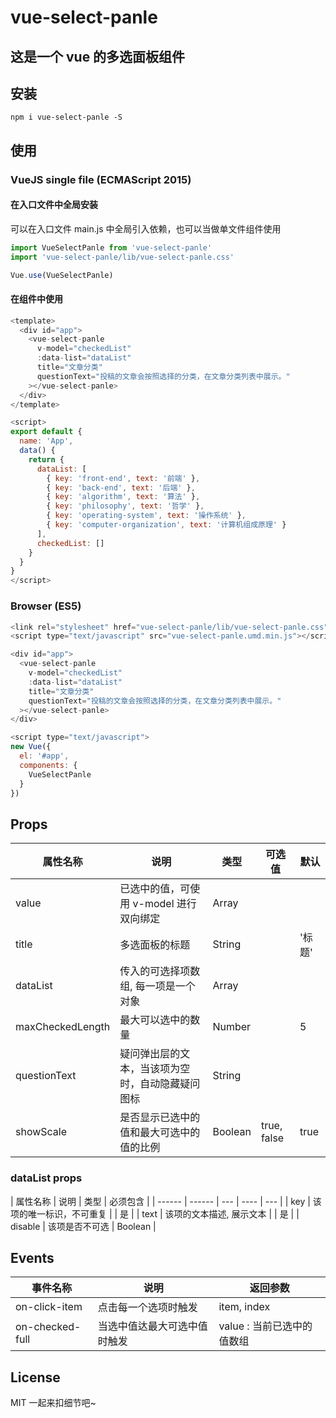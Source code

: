 # vue-select-panle

## 这是一个 vue 的多选面板组件

## 安装

```shell
npm i vue-select-panle -S
```

## 使用

### VueJS single file (ECMAScript 2015)

#### 在入口文件中全局安装

可以在入口文件 main.js 中全局引入依赖，也可以当做单文件组件使用

```javascript
import VueSelectPanle from 'vue-select-panle'
import 'vue-select-panle/lib/vue-select-panle.css'

Vue.use(VueSelectPanle)
```

#### 在组件中使用

```javascript
<template>
  <div id="app">
    <vue-select-panle
      v-model="checkedList"
      :data-list="dataList"
      title="文章分类"
      questionText="投稿的文章会按照选择的分类，在文章分类列表中展示。"
    ></vue-select-panle>
  </div>
</template>

<script>
export default {
  name: 'App',
  data() {
    return {
      dataList: [
        { key: 'front-end', text: '前端' },
        { key: 'back-end', text: '后端' },
        { key: 'algorithm', text: '算法' },
        { key: 'philosophy', text: '哲学' },
        { key: 'operating-system', text: '操作系统' },
        { key: 'computer-organization', text: '计算机组成原理' }
      ],
      checkedList: []
    }
  }
}
</script>
```

### Browser (ES5)

```javascript
<link rel="stylesheet" href="vue-select-panle/lib/vue-select-panle.css">
<script type="text/javascript" src="vue-select-panle.umd.min.js"></script>

<div id="app">
  <vue-select-panle
    v-model="checkedList"
    :data-list="dataList"
    title="文章分类"
    questionText="投稿的文章会按照选择的分类，在文章分类列表中展示。"
  ></vue-select-panle>
</div>

<script type="text/javascript">
new Vue({
  el: '#app',
  components: {
    VueSelectPanle
  }
})
```

## Props

| 属性名称 | 说明 | 类型 | 可选值 | 默认 |
| ------ | ------ | --- | ---- | --- |
| value | 已选中的值，可使用 v-model 进行双向绑定 | Array |
| title | 多选面板的标题 | String | | '标题' |
| dataList | 传入的可选择项数组, 每一项是一个对象 | Array |
| maxCheckedLength | 最大可以选中的数量 | Number | | 5 |
| questionText | 疑问弹出层的文本，当该项为空时，自动隐藏疑问图标 | String |
| showScale | 是否显示已选中的值和最大可选中的值的比例 | Boolean | true, false | true |

### dataList props

| 属性名称 | 说明 | 类型 | 必须包含 |
| ------ | ------ | --- | ---- | --- |
| key | 该项的唯一标识，不可重复 | | 是 |
| text | 该项的文本描述, 展示文本 | | 是 |
| disable | 该项是否不可选 | Boolean |



## Events

| 事件名称 | 说明 | 返回参数 |
| ------ | ---- | --- |
| on-click-item | 点击每一个选项时触发 | item, index |
| on-checked-full | 当选中值达最大可选中值时触发 | value : 当前已选中的值数组 |

## License

MIT 一起来扣细节吧~
